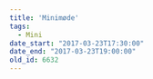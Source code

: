 ```yaml
---
title: 'Minimøde'
tags:
  - Mini
date_start: "2017-03-23T17:30:00"
date_end: "2017-03-23T19:00:00"
old_id: 6632
---
```

